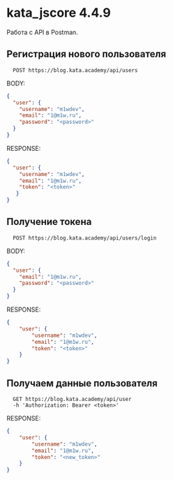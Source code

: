
# kata_jscore 4.4.9

Работа с API в Postman.

## Регистрация нового пользователя

```http
  POST https://blog.kata.academy/api/users
```
BODY:
```json
{
  "user": {
    "username": "m1wdev",
    "email": "1@m1w.ru",
    "password": "<password>"
  }
}
```
RESPONSE:
```json
{
  "user": {
    "username": "m1wdev",
    "email": "1@m1w.ru",
    "token": "<token>"
   }
}
```
## Получение токена

```http
  POST https://blog.kata.academy/api/users/login
```
BODY:
```json
{
  "user": {
    "email": "1@m1w.ru",
    "password": "<password>"
  }
}
```
RESPONSE:
```json
{
    "user": {
        "username": "m1wdev",
        "email": "1@m1w.ru",
        "token": "<token>"
    }
}
```
## Получаем данные пользователя

```http
  GET https://blog.kata.academy/api/user
  -h 'Authorization: Bearer <token>'
```
RESPONSE:
```json
{
    "user": {
        "username": "m1wdev",
        "email": "1@m1w.ru",
        "token": "<new_token>"
    }
}
```
